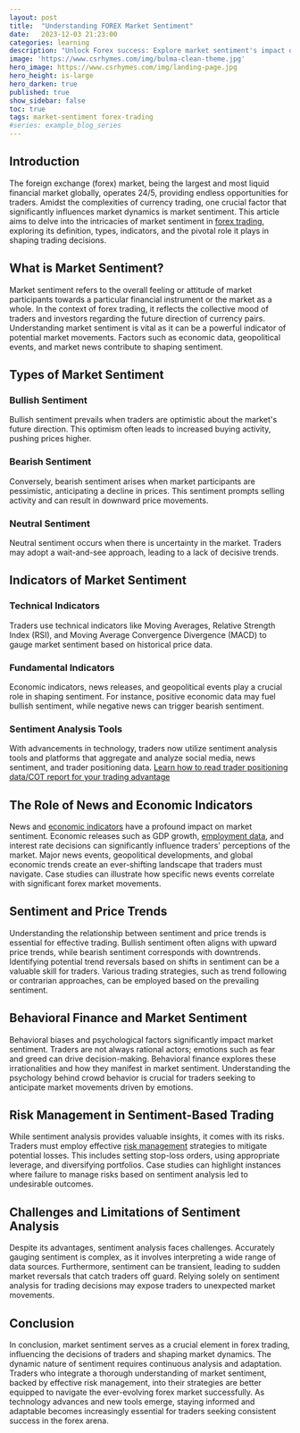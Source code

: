```yaml
---
layout: post
title:  "Understanding FOREX Market Sentiment"
date:   2023-12-03 21:23:00
categories: learning
description: "Unlock Forex success: Explore market sentiment's impact on trading decisions, risk management, and trend identification in this comprehensive guide."
image: 'https://www.csrhymes.com/img/bulma-clean-theme.jpg'
hero_image: https://www.csrhymes.com/img/landing-page.jpg
hero_height: is-large
hero_darken: true
published: true
show_sidebar: false
toc: true
tags: market-sentiment forex-trading
#series: example_blog_series
---
```


## Introduction
<p>The foreign exchange (forex) market, being the largest and most liquid financial market globally, operates 24/5, providing endless opportunities for traders. Amidst the complexities of currency trading, one crucial factor that significantly influences market dynamics is market sentiment. This article aims to delve into the intricacies of market sentiment in <a href="https://www.daytrading.ltd/learning/what-is-forex-trading">forex trading</a>, exploring its definition, types, indicators, and the pivotal role it plays in shaping trading decisions.</p>
  
## What is Market Sentiment?
<p>Market sentiment refers to the overall feeling or attitude of market participants towards a particular financial instrument or the market as a whole. In the context of forex trading, it reflects the collective mood of traders and investors regarding the future direction of currency pairs. Understanding market sentiment is vital as it can be a powerful indicator of potential market movements. Factors such as economic data, geopolitical events, and market news contribute to shaping sentiment.</p>
  
## Types of Market Sentiment
### Bullish Sentiment
<p>Bullish sentiment prevails when traders are optimistic about the market's future direction. This optimism often leads to increased buying activity, pushing prices higher.</p>

### Bearish Sentiment
<p>Conversely, bearish sentiment arises when market participants are pessimistic, anticipating a decline in prices. This sentiment prompts selling activity and can result in downward price movements.</p>

### Neutral Sentiment
<p>Neutral sentiment occurs when there is uncertainty in the market. Traders may adopt a wait-and-see approach, leading to a lack of decisive trends.</p>

## Indicators of Market Sentiment
### Technical Indicators
<p>Traders use technical indicators like Moving Averages, Relative Strength Index (RSI), and Moving Average Convergence Divergence (MACD) to gauge market sentiment based on historical price data.</p>

### Fundamental Indicators
<p>Economic indicators, news releases, and geopolitical events play a crucial role in shaping sentiment. For instance, positive economic data may fuel bullish sentiment, while negative news can trigger bearish sentiment.</p>

### Sentiment Analysis Tools
<p>With advancements in technology, traders now utilize sentiment analysis tools and platforms that aggregate and analyze social media, news sentiment, and trader positioning data. <a href="https://www.daytrading.ltd/2023/12/decoding-cot-report-comprehensive-guide.html">Learn how to read trader positioning data/COT report for your trading advantage</a>
</p>

## The Role of News and Economic Indicators
<p>News and <a href="https://www.daytrading.ltd/2023/12/understanding-economic-indicators-and.html">economic indicators</a> have a profound impact on market sentiment. Economic releases such as GDP growth, <a href="https://www.daytrading.ltd/2023/12/unveiling-dynamics-comprehensive.html">employment data</a>, and interest rate decisions can significantly influence traders' perceptions of the market. Major news events, geopolitical developments, and global economic trends create an ever-shifting landscape that traders must navigate. Case studies can illustrate how specific news events correlate with significant forex market movements.</p>
  
## Sentiment and Price Trends
<p>Understanding the relationship between sentiment and price trends is essential for effective trading. Bullish sentiment often aligns with upward price trends, while bearish sentiment corresponds with downtrends. Identifying potential trend reversals based on shifts in sentiment can be a valuable skill for traders. Various trading strategies, such as trend following or contrarian approaches, can be employed based on the prevailing sentiment.</p>

## Behavioral Finance and Market Sentiment
<p>Behavioral biases and psychological factors significantly impact market sentiment. Traders are not always rational actors; emotions such as fear and greed can drive decision-making. Behavioral finance explores these irrationalities and how they manifest in market sentiment. Understanding the psychology behind crowd behavior is crucial for traders seeking to anticipate market movements driven by emotions.</p>

## Risk Management in Sentiment-Based Trading
<p>While sentiment analysis provides valuable insights, it comes with its risks. Traders must employ effective <a href="https://www.daytrading.ltd/2023/12/mastering-forex-risk-management.html">risk management</a> strategies to mitigate potential losses. This includes setting stop-loss orders, using appropriate leverage, and diversifying portfolios. Case studies can highlight instances where failure to manage risks based on sentiment analysis led to undesirable outcomes.</p>

## Challenges and Limitations of Sentiment Analysis
<p>Despite its advantages, sentiment analysis faces challenges. Accurately gauging sentiment is complex, as it involves interpreting a wide range of data sources. Furthermore, sentiment can be transient, leading to sudden market reversals that catch traders off guard. Relying solely on sentiment analysis for trading decisions may expose traders to unexpected market movements.</p>

## Conclusion
<p>In conclusion, market sentiment serves as a crucial element in forex trading, influencing the decisions of traders and shaping market dynamics. The dynamic nature of sentiment requires continuous analysis and adaptation. Traders who integrate a thorough understanding of market sentiment, backed by effective risk management, into their strategies are better equipped to navigate the ever-evolving forex market successfully. As technology advances and new tools emerge, staying informed and adaptable becomes increasingly essential for traders seeking consistent success in the forex arena.</p>

<script type="application/ld+json">
{
  "@context": "https://schema.org",
  "@type": "FAQPage",
  "mainEntity": [
    {
      "@type": "Question",
      "name": "What is market sentiment in forex trading?",
      "acceptedAnswer": {
        "@type": "Answer",
        "text": "Market sentiment refers to the collective mood of traders and investors towards the future direction of currency pairs, influencing trading decisions."
      }
    },
    {
      "@type": "Question",
      "name": "How does bullish sentiment impact forex trading?",
      "acceptedAnswer": {
        "@type": "Answer",
        "text": "Bullish sentiment, marked by optimism, often leads to increased buying activity, pushing prices higher and creating upward trends in forex trading."
      }
    },
    {
      "@type": "Question",
      "name": "What are common indicators of market sentiment?",
      "acceptedAnswer": {
        "@type": "Answer",
        "text": "Technical indicators (e.g., Moving Averages, RSI), fundamental indicators (economic data, news), and sentiment analysis tools are common indicators of market sentiment."
      }
    },
    {
      "@type": "Question",
      "name": "How does behavioral finance relate to market sentiment?",
      "acceptedAnswer": {
        "@type": "Answer",
        "text": "Behavioral biases and psychological factors impact market sentiment. Understanding behavioral finance helps traders navigate emotions and anticipate market movements."
      }
    },
    {
      "@type": "Question",
      "name": "Why is risk management important in sentiment-based trading?",
      "acceptedAnswer": {
        "@type": "Answer",
        "text": "Effective risk management, including setting stop-loss orders and diversifying portfolios, is crucial to mitigate potential losses associated with sentiment-based trading."
      }
    }
  ]
}
</script>

